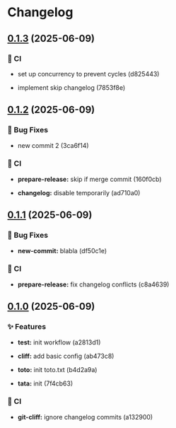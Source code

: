 # Changelog

## [0.1.3](https://github.com/[object]/compare/0.1.2...0.1.3) (2025-06-09)


### 👷 CI


* set up concurrency to prevent cycles (d825443)

* implement skip changelog (7853f8e)


## [0.1.2](https://github.com/[object]/compare/0.1.1...0.1.2) (2025-06-09)


### 🐛 Bug Fixes


* new commit 2 (3ca6f14)


### 👷 CI


* **prepare-release:** skip if merge commit (160f0cb)

* **changelog:** disable temporarily (ad710a0)


## [0.1.1](https://github.com/[object]/compare/0.1.0...0.1.1) (2025-06-09)


### 🐛 Bug Fixes


* **new-commit:** blabla (df50c1e)


### 👷 CI


* **prepare-release:** fix changelog conflicts (c8a4639)


## [0.1.0](https://github.com/[object]/compare/...0.1.0) (2025-06-09)


### ✨ Features


* **test:** init workflow (a2813d1)

* **cliff:** add basic config (ab473c8)

* **toto:** init toto.txt (b4d2a9a)

* **tata:** init (7f4cb63)


### 👷 CI


* **git-cliff:** ignore changelog commits (a132900)


